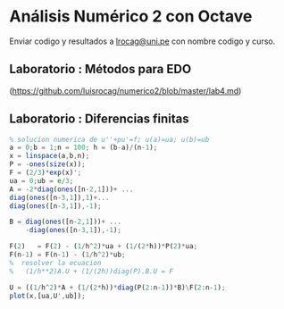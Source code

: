 # Análisis Numérico 2 con Octave

Enviar codigo y resultados a lrocag@uni.pe con nombre codigo y curso.

## Laboratorio : Métodos para EDO

(https://github.com/luisrocag/numerico2/blob/master/lab4.md)

## Laboratorio : Diferencias finitas
```octave
% solucion numerica de u''+pu'=f; u(a)=ua; u(b)=ub
a = 0;b = 1;n = 100; h = (b-a)/(n-1);
x = linspace(a,b,n);
P = -ones(size(x));
F = (2/3)*exp(x)';
ua = 0;ub = e/3;
A = -2*diag(ones([n-2,1]))+ ...
diag(ones([n-3,1]),1)+...
diag(ones([n-3,1]),-1);

B = diag(ones([n-2,1]))+ ...
    -diag(ones([n-3,1]),-1);

F(2)   = F(2) - (1/h^2)*ua + (1/(2*h))*P(2)*ua;
F(n-1) = F(n-1) - (1/h^2)*ub;
%  resolver la ecuacion 
%   (1/h**2)A.U + (1/(2h))diag(P).B.U = F

U = ((1/h^2)*A + (1/(2*h))*diag(P(2:n-1))*B)\F(2:n-1);
plot(x,[ua,U',ub]);
